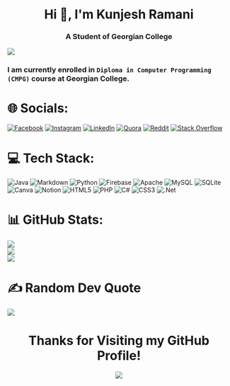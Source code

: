 <h1 align="center"><b>Hi 👋, I'm Kunjesh Ramani</b></h1>

<h3 align="center"><b>A Student of Georgian College</b></h3>

[![](https://visitcount.itsvg.in/api?id=Kunjesh9867&icon=1&color=5)](https://visitcount.itsvg.in)<br>
### I am currently enrolled in **<code>Diploma in Computer Programming (CMPG)</code>** course at Georgian College.

# 🌐 Socials:
[![Facebook](https://img.shields.io/badge/Facebook-%231877F2.svg?logo=Facebook&logoColor=white)](https://www.facebook.com/kunjesh.ramani.1) [![Instagram](https://img.shields.io/badge/Instagram-%23E4405F.svg?logo=Instagram&logoColor=white)](https://www.instagram.com/kunjesh_kkr/) [![LinkedIn](https://img.shields.io/badge/LinkedIn-%230077B5.svg?logo=linkedin&logoColor=white)](https://www.linkedin.com/in/kunjesh-ramani-989a27206/) [![Quora](https://img.shields.io/badge/Quora-%23B92B27.svg?logo=Quora&logoColor=white)](https://www.quora.com/profile/Kunjesh-Ramani-1) [![Reddit](https://img.shields.io/badge/Reddit-%23FF4500.svg?logo=Reddit&logoColor=white)](https://www.reddit.com/user/Kunjesh9867) [![Stack Overflow](https://img.shields.io/badge/-Stackoverflow-FE7A16?logo=stack-overflow&logoColor=white)](https://stackoverflow.com/users/16986113) 


# 💻 Tech Stack:
![Java](https://img.shields.io/badge/java-%23ED8B00.svg?style=for-the-badge&logo=java&logoColor=white) ![Markdown](https://img.shields.io/badge/markdown-%23000000.svg?style=for-the-badge&logo=markdown&logoColor=white) ![Python](https://img.shields.io/badge/python-3670A0?style=for-the-badge&logo=python&logoColor=ffdd54) ![Firebase](https://img.shields.io/badge/firebase-%23039BE5.svg?style=for-the-badge&logo=firebase) ![Apache](https://img.shields.io/badge/apache-%23D42029.svg?style=for-the-badge&logo=apache&logoColor=white) ![MySQL](https://img.shields.io/badge/mysql-%2300f.svg?style=for-the-badge&logo=mysql&logoColor=white) ![SQLite](https://img.shields.io/badge/sqlite-%2307405e.svg?style=for-the-badge&logo=sqlite&logoColor=white) ![Canva](https://img.shields.io/badge/Canva-%2300C4CC.svg?style=for-the-badge&logo=Canva&logoColor=white) ![Notion](https://img.shields.io/badge/Notion-%23000000.svg?style=for-the-badge&logo=notion&logoColor=white) ![HTML5](https://img.shields.io/badge/html5-%23E34F26.svg?style=for-the-badge&logo=html5&logoColor=white) ![PHP](https://img.shields.io/badge/php-%23777BB4.svg?style=for-the-badge&logo=php&logoColor=white) ![C#](https://img.shields.io/badge/c%23-%23239120.svg?style=for-the-badge&logo=c-sharp&logoColor=white) ![CSS3](https://img.shields.io/badge/css3-%231572B6.svg?style=for-the-badge&logo=css3&logoColor=white) ![.Net](https://img.shields.io/badge/.NET-5C2D91?style=for-the-badge&logo=.net&logoColor=white)



# 📊 GitHub Stats:
![](https://github-readme-stats.vercel.app/api?username=Kunjesh9867&theme=radical&hide_border=true&include_all_commits=true&count_private=true)<br/>
![](https://github-readme-streak-stats.herokuapp.com/?user=Kunjesh9867&theme=radical&hide_border=true)<br>
![](https://github-readme-stats.vercel.app/api/top-langs/?username=Kunjesh9867&theme=radical&hide_border=true&include_all_commits=false&count_private=false&layout=compact)




# ✍️ Random Dev Quote
![](https://quotes-github-readme.vercel.app/api?type=vertical&theme=radical)

<h1 align="center">Thanks for Visiting my GitHub Profile!</h1>
<p align="center">
<img src="https://github.com/Kunjesh9867/Kunjesh9867/blob/output/github-contribution-grid-snake.gif">
</p>
